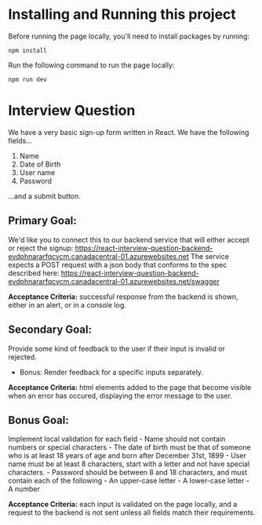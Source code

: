 # Installing and Running this project
Before running the page locally, you'll need to install packages by running:
```
npm install
```

Run the following command to run the page locally:
```
npm run dev
```

# Interview Question

We have a very basic sign-up form written in React. We have the following fields…
1. Name
2. Date of Birth
3. User name
4. Password

...and a submit button.


## Primary Goal:
We'd like you to connect this to our backend service that will either accept or reject the signup: https://react-interview-question-backend-evdphnararfqcvcm.canadacentral-01.azurewebsites.net
The service expects a POST request with a json body that conforms to the spec described here: https://react-interview-question-backend-evdphnararfqcvcm.canadacentral-01.azurewebsites.net/swagger

**Acceptance Criteria:** successful response from the backend is shown, either in an alert, or in a console log.


## Secondary Goal:
Provide some kind of feedback to the user if their input is invalid or rejected.
   - Bonus: Render feedback for a specific inputs separately.

**Acceptance Criteria:** html elements added to the page that become visible when an error has occured, displaying the error message to the user.


## Bonus Goal:
Implement local validation for each field
    - Name should not contain numbers or special characters
    - The date of birth must be that of someone who is at least 18 years of age and born after December 31st, 1899
    - User name must be at least 8 characters, start with a letter and not have special characters.
    - Password should be between 8 and 18 characters, and must contain each of the following
        - An upper-case letter
        - A lower-case letter
        - A number

**Acceptance Criteria:** each input is validated on the page locally, and a request to the backend is not sent unless all fields match their requirements.